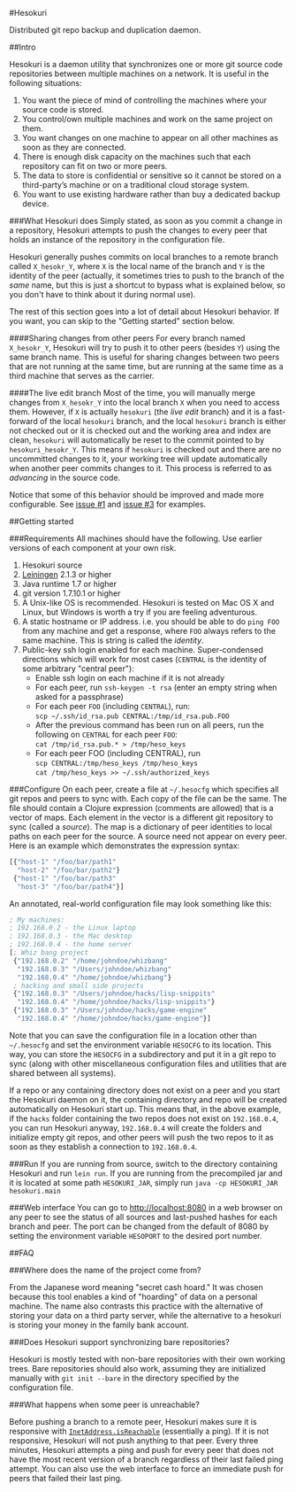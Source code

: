 #Hesokuri

Distributed git repo backup and duplication daemon.

##Intro

Hesokuri is a daemon utility that synchronizes one or more git source code
repositories between multiple machines on a network. It is useful in the
following situations:

1. You want the piece of mind of controlling the machines where your source code
   is stored.
2. You control/own multiple machines and work on the same project on them.
3. You want changes on one machine to appear on all other machines as soon as
   they are connected.
4. There is enough disk capacity on the machines such that each repository can
   fit on two or more peers.
5. The data to store is confidential or sensitive so it cannot be stored on a
   third-party’s machine or on a traditional cloud storage system.
6. You want to use existing hardware rather than buy a dedicated backup device.

###What Hesokuri does
Simply stated, as soon as you commit a change in a repository, Hesokuri attempts
to push the changes to every peer that holds an instance of the repository in
the configuration file.

Hesokuri generally pushes commits on local branches to a remote branch called
`X_hesokr_Y`, where `X` is the local name of the branch and `Y` is the identity
of the peer (actually, it sometimes tries to push to the branch of the _same_
name, but this is just a shortcut to bypass what is explained below, so you
don't have to think about it during normal use).

The rest of this section goes into a lot of detail about Hesokuri behavior. If
you want, you can skip to the "Getting started" section below.

####Sharing changes from other peers
For every branch named `X_hesokr_Y`, Hesokuri will try to push it to other peers
(besides `Y`) using the same branch name. This is useful for sharing changes
between two peers that are not running at the same time, but are running at the
same time as a third machine that serves as the carrier.

####The live edit branch
Most of the time, you will manually merge changes from `X_hesokr_Y` into the
local branch `X` when you need to access them. However, if `X` is actually
`hesokuri` (the _live edit_ branch) and it is a fast-forward of the local
`hesokuri` branch, and the local `hesokuri` branch is either not checked out or
it is checked out and the working area and index are clean, `hesokuri` will
automatically be reset to the commit pointed to by `hesokuri_hesokr_Y`. This
means if `hesokuri` is checked out and there are no uncommitted changes to it,
your working tree will update automatically when another peer commits changes to
it. This process is referred to as _advancing_ in the source code.

Notice that some of this behavior should be improved and made more configurable.
See [issue #1](https://github.com/google/hesokuri/issues/1) and
[issue #3](https://github.com/google/hesokuri/issues/3) for examples.

##Getting started

###Requirements
All machines should have the following. Use earlier versions of each component
at your own risk.

1. Hesokuri source
2. [Leiningen](http://leiningen.org/) 2.1.3 or higher
3. Java runtime 1.7 or higher
4. git version 1.7.10.1 or higher
5. A Unix-like OS is recommended. Hesokuri is tested on Mac OS X and Linux, but
   Windows is worth a try if you are feeling adventurous.
6. A static hostname or IP address. i.e. you should be able to do `ping FOO`
   from any machine and get a response, where `FOO` always refers to the same
   machine. This is string is called the _identity_.
7. Public-key ssh login enabled for each machine. Super-condensed directions
   which will work for most cases (`CENTRAL` is the identity of some arbitrary
   "central peer"):
   - Enable ssh login on each machine if it is not already
   - For each peer, run `ssh-keygen -t rsa` (enter an empty string when asked
     for a passphrase)
   - For each peer `FOO` (including `CENTRAL`), run:  
     `scp ~/.ssh/id_rsa.pub CENTRAL:/tmp/id_rsa.pub.FOO`
   - After the previous command has been run on all peers, run the following on
     `CENTRAL` for each peer `FOO`:  
     `cat /tmp/id_rsa.pub.* > /tmp/heso_keys`
   - For each peer FOO (including CENTRAL), run  
     `scp CENTRAL:/tmp/heso_keys /tmp/heso_keys`  
     `cat /tmp/heso_keys >> ~/.ssh/authorized_keys`

###Configure
On each peer, create a file at `~/.hesocfg` which specifies all git repos and
peers to sync with. Each copy of the file can be the same. The file should
contain a Clojure expression (comments are allowed) that is a vector of maps.
Each element in the vector is a different git repository to sync (called a
_source_). The map is a dictionary of peer identities to local paths on each
peer for the source. A source need not appear on every peer. Here is an example
which demonstrates the expression syntax:
```Clojure
[{"host-1" "/foo/bar/path1"
  "host-2" "/foo/bar/path2"}
 {"host-1" "/foo/bar/path3"
  "host-3" "/foo/bar/path4"}]
```

An annotated, real-world configuration file may look something like this:
```Clojure
; My machines:
; 192.168.0.2 - the Linux laptop
; 192.168.0.3 - the Mac desktop
; 192.168.0.4 - the home server
[; Whiz bang project
 {"192.168.0.2" "/home/johndoe/whizbang"
  "192.168.0.3" "/Users/johndoe/whizbang"
  "192.168.0.4" "/home/johndoe/whizbang"}
 ; hacking and small side projects
 {"192.168.0.3" "/Users/johndoe/hacks/lisp-snippits"
  "192.168.0.4" "/home/johndoe/hacks/lisp-snippits"}
 {"192.168.0.3" "/Users/johndoe/hacks/game-engine"
  "192.168.0.4" "/home/johndoe/hacks/game-engine"}]
```

Note that you can save the configuration file in a location other than
`~/.hesocfg` and set the environment variable `HESOCFG` to its location. This
way, you can store the `HESOCFG` in a subdirectory and put it in a git repo to
sync (along with other miscellaneous configuration files and utilities that are
shared between all systems).

If a repo or any containing directory does not exist on a peer and you start the
Hesokuri daemon on it, the containing directory and repo will be created
automatically on Hesokuri start up. This means that, in the above example, if
the `hacks` folder containing the two repos does not exist on `192.168.0.4`, you
can run Hesokuri anyway, `192.168.0.4` will create the folders and initialize
empty git repos, and other peers will push the two repos to it as soon as they
establish a connection to `192.168.0.4`.

###Run
If you are running from source, switch to the directory containing Hesokuri and
run `lein run`. If you are running from the precompiled jar and it is located at
some path `HESOKURI_JAR`, simply run `java -cp HESOKURI_JAR hesokuri.main`

###Web interface
You can go to <http://localhost:8080> in a web browser on any peer to see the
status of all sources and last-pushed hashes for each branch and peer. The port
can be changed from the default of 8080 by setting the environment variable
`HESOPORT` to the desired port number.

##FAQ

###Where does the name of the project come from?

From the Japanese word meaning "secret cash hoard." It was chosen because this
tool enables a kind of "hoarding" of data on a personal machine. The name also
contrasts this practice with the alternative of storing your data on a third
party server, while the alternative to a hesokuri is storing your money in the
family bank account.

###Does Hesokuri support synchronizing bare repositories?

Hesokuri is mostly tested with non-bare repositories with their own working
trees. Bare repositories should also work, assuming they are initialized
manually with `git init --bare` in the directory specified by the configuration
file.

###What happens when some peer is unreachable?

Before pushing a branch to a remote peer, Hesokuri makes sure it is responsive
with [`InetAddress.isReachable`](http://goo.gl/VnJL7o) (essentially a ping). If
it is not responsive, Hesokuri will not push anything to that peer. Every three
minutes, Hesokuri attempts a ping and push for every peer that does not have the
most recent version of a branch regardless of their last failed ping attempt.
You can also use the web interface to force an immediate push for peers that
failed their last ping.
